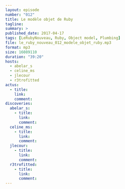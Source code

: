 ```yaml
---
layout: episode
number: "012"
title: Le modèle objet de Ruby
tagline: 
summary: >
published_date: 2017-04-17
tags: [LeRubyNouveau, Ruby, Object model, Plumbing]
file: le_ruby_nouveau_012_modele_objet_ruby.mp3
format: mp3
size: 16089110
duration: "39:20"
hosts:
  - abelar_s
  - celine_ms
  - jlecour
  - r3trofitted
actus:
  - title: 
    link: 
    comment:
discoveries:
  abelar_s:
    - title:
      link:
      comment:
  celine_ms:
    - title:
      link:
      comment:
  jlecour:
    - title:
      link:
      comment:
  r3trofitted:
    - title:
      link:
      comment:
---
```

